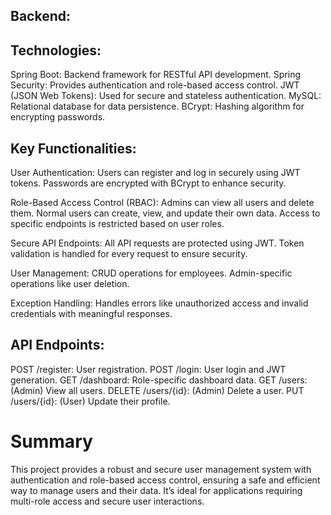 ## Backend:

## Technologies:

Spring Boot: Backend framework for RESTful API development.
Spring Security: Provides authentication and role-based access control.
JWT (JSON Web Tokens): Used for secure and stateless authentication.
MySQL: Relational database for data persistence.
BCrypt: Hashing algorithm for encrypting passwords.

## Key Functionalities:

User Authentication:
Users can register and log in securely using JWT tokens.
Passwords are encrypted with BCrypt to enhance security.

Role-Based Access Control (RBAC):
Admins can view all users and delete them.
Normal users can create, view, and update their own data.
Access to specific endpoints is restricted based on user roles.

Secure API Endpoints:
All API requests are protected using JWT.
Token validation is handled for every request to ensure security.

User Management:
CRUD operations for employees.
Admin-specific operations like user deletion.

Exception Handling:
Handles errors like unauthorized access and invalid credentials with meaningful responses.

## API Endpoints:

POST /register: User registration.
POST /login: User login and JWT generation.
GET /dashboard: Role-specific dashboard data.
GET /users: (Admin) View all users.
DELETE /users/{id}: (Admin) Delete a user.
PUT /users/{id}: (User) Update their profile.

# Summary
This project provides a robust and secure user management system with authentication and role-based access control, ensuring a safe and efficient way to manage users and their data. It’s ideal for applications requiring multi-role access and secure user interactions.